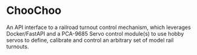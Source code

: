 # ChooChoo

An API interface to a railroad turnout control mechanism, which 
leverages Docker/FastAPI and a PCA-9685 Servo control module(s)
to use hobby servos to define, calibrate and control an arbitrary 
set of model rail turnouts.
